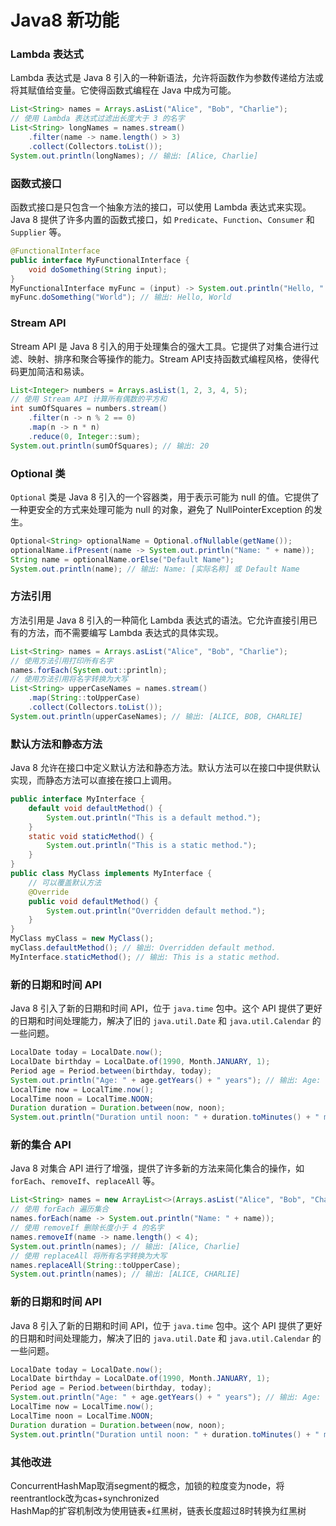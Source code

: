 # Java8 新功能
### Lambda 表达式
Lambda 表达式是 Java 8 引入的一种新语法，允许将函数作为参数传递给方法或将其赋值给变量。它使得函数式编程在 Java 中成为可能。
```java
List<String> names = Arrays.asList("Alice", "Bob", "Charlie");
// 使用 Lambda 表达式过滤出长度大于 3 的名字
List<String> longNames = names.stream()
    .filter(name -> name.length() > 3)
    .collect(Collectors.toList());
System.out.println(longNames); // 输出: [Alice, Charlie]
```
### 函数式接口
函数式接口是只包含一个抽象方法的接口，可以使用 Lambda 表达式来实现。Java 8 提供了许多内置的函数式接口，如 `Predicate`、`Function`、`Consumer` 和 `Supplier` 等。
```java
@FunctionalInterface
public interface MyFunctionalInterface {
    void doSomething(String input);
}
MyFunctionalInterface myFunc = (input) -> System.out.println("Hello, " + input);
myFunc.doSomething("World"); // 输出: Hello, World
```
### Stream API
Stream API 是 Java 8 引入的用于处理集合的强大工具。它提供了对集合进行过滤、映射、排序和聚合等操作的能力。Stream API支持函数式编程风格，使得代码更加简洁和易读。
```java
List<Integer> numbers = Arrays.asList(1, 2, 3, 4, 5);
// 使用 Stream API 计算所有偶数的平方和
int sumOfSquares = numbers.stream()
    .filter(n -> n % 2 == 0)
    .map(n -> n * n)
    .reduce(0, Integer::sum);
System.out.println(sumOfSquares); // 输出: 20
```
### Optional 类
`Optional` 类是 Java 8 引入的一个容器类，用于表示可能为 null 的值。它提供了一种更安全的方式来处理可能为 null 的对象，避免了 NullPointerException 的发生。
```java
Optional<String> optionalName = Optional.ofNullable(getName());
optionalName.ifPresent(name -> System.out.println("Name: " + name));
String name = optionalName.orElse("Default Name");
System.out.println(name); // 输出: Name: [实际名称] 或 Default Name
```
### 方法引用
方法引用是 Java 8 引入的一种简化 Lambda 表达式的语法。它允许直接引用已有的方法，而不需要编写 Lambda 表达式的具体实现。
```java
List<String> names = Arrays.asList("Alice", "Bob", "Charlie");
// 使用方法引用打印所有名字
names.forEach(System.out::println);
// 使用方法引用将名字转换为大写
List<String> upperCaseNames = names.stream()
    .map(String::toUpperCase)
    .collect(Collectors.toList());
System.out.println(upperCaseNames); // 输出: [ALICE, BOB, CHARLIE]
```
### 默认方法和静态方法
Java 8 允许在接口中定义默认方法和静态方法。默认方法可以在接口中提供默认实现，而静态方法可以直接在接口上调用。
```java
public interface MyInterface {
    default void defaultMethod() {
        System.out.println("This is a default method.");
    }
    static void staticMethod() {
        System.out.println("This is a static method.");
    }
}
public class MyClass implements MyInterface {
    // 可以覆盖默认方法
    @Override
    public void defaultMethod() {
        System.out.println("Overridden default method.");
    }
}
MyClass myClass = new MyClass();
myClass.defaultMethod(); // 输出: Overridden default method.
MyInterface.staticMethod(); // 输出: This is a static method.
```
### 新的日期和时间 API
Java 8 引入了新的日期和时间 API，位于 `java.time` 包中。这个 API 提供了更好的日期和时间处理能力，解决了旧的 `java.util.Date` 和 `java.util.Calendar` 的一些问题。
```java
LocalDate today = LocalDate.now();
LocalDate birthday = LocalDate.of(1990, Month.JANUARY, 1);
Period age = Period.between(birthday, today);
System.out.println("Age: " + age.getYears() + " years"); // 输出: Age: [实际年龄] years
LocalTime now = LocalTime.now();
LocalTime noon = LocalTime.NOON;
Duration duration = Duration.between(now, noon);
System.out.println("Duration until noon: " + duration.toMinutes() + " minutes");
```
### 新的集合 API
Java 8 对集合 API 进行了增强，提供了许多新的方法来简化集合的操作，如 `forEach`、`removeIf`、`replaceAll` 等。
```java
List<String> names = new ArrayList<>(Arrays.asList("Alice", "Bob", "Charlie"));
// 使用 forEach 遍历集合
names.forEach(name -> System.out.println("Name: " + name));
// 使用 removeIf 删除长度小于 4 的名字
names.removeIf(name -> name.length() < 4);
System.out.println(names); // 输出: [Alice, Charlie]
// 使用 replaceAll 将所有名字转换为大写
names.replaceAll(String::toUpperCase);
System.out.println(names); // 输出: [ALICE, CHARLIE]
```

### 新的日期和时间 API
Java 8 引入了新的日期和时间 API，位于 `java.time` 包中。这个 API 提供了更好的日期和时间处理能力，解决了旧的 `java.util.Date` 和 `java.util.Calendar` 的一些问题。
```java
LocalDate today = LocalDate.now();
LocalDate birthday = LocalDate.of(1990, Month.JANUARY, 1);
Period age = Period.between(birthday, today);
System.out.println("Age: " + age.getYears() + " years"); // 输出: Age: [实际年龄] years
LocalTime now = LocalTime.now();
LocalTime noon = LocalTime.NOON;
Duration duration = Duration.between(now, noon);
System.out.println("Duration until noon: " + duration.toMinutes() + " minutes");
```
### 其他改进
ConcurrentHashMap取消segment的概念，加锁的粒度变为node，将reentrantlock改为cas+synchronized  
HashMap的扩容机制改为使用链表+红黑树，链表长度超过8时转换为红黑树

